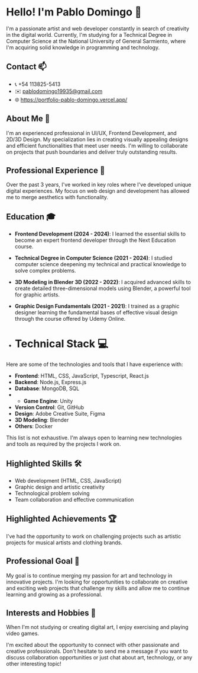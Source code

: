 # Hello! I'm Pablo Domingo 👋

I'm a passionate artist and web developer constantly in search of creativity in the digital world. Currently, I'm studying for a Technical Degree in Computer Science at the National University of General Sarmiento, where I'm acquiring solid knowledge in programming and technology.

## Contact 📫
- 📞 +54 113825-5413
- ✉️ pablodomingo19935@gmail.com
- 🌐 https://portfolio-pablo-domingo.vercel.app/

## About Me 🚀
I'm an experienced professional in UI/UX, Frontend Development, and 2D/3D Design. My specialization lies in creating visually appealing designs and efficient functionalities that meet user needs. I'm willing to collaborate on projects that push boundaries and deliver truly outstanding results.

## Professional Experience 💼
Over the past 3 years, I've worked in key roles where I've developed unique digital experiences. My focus on web design and development has allowed me to merge aesthetics with functionality.

## Education 🎓
- **Frontend Development (2024 - 2024)**: I learned the essential skills to become an expert frontend developer through the Next Education course.
- **Technical Degree in Computer Science (2021 - 2024)**: I studied computer science deepening my technical and practical knowledge to solve complex problems.
- **3D Modeling in Blender 3D (2022 - 2022)**: I acquired advanced skills to create detailed three-dimensional models using Blender, a powerful tool for graphic artists.
- **Graphic Design Fundamentals (2021 - 2021)**: I trained as a graphic designer learning the fundamental bases of effective visual design through the course offered by Udemy Online.

- # Technical Stack 💻

Here are some of the technologies and tools that I have experience with:

- **Frontend**: HTML, CSS, JavaScript, Typescript, React.js
- **Backend**: Node.js, Express.js
- **Database**: MongoDB, SQL
- - **Game Engine**: Unity
- **Version Control**: Git, GitHub
- **Design**: Adobe Creative Suite, Figma
- **3D Modeling**: Blender
- **Others**: Docker

This list is not exhaustive. I'm always open to learning new technologies and tools as required by the projects I work on.


## Highlighted Skills 🛠️
- Web development (HTML, CSS, JavaScript)
- Graphic design and artistic creativity
- Technological problem solving
- Team collaboration and effective communication

## Highlighted Achievements 🏆
I've had the opportunity to work on challenging projects such as artistic projects for musical artists and clothing brands.

## Professional Goal 🎯
My goal is to continue merging my passion for art and technology in innovative projects. I'm looking for opportunities to collaborate on creative and exciting web projects that challenge my skills and allow me to continue learning and growing as a professional.

## Interests and Hobbies 🎨
When I'm not studying or creating digital art, I enjoy exercising and playing video games.

I'm excited about the opportunity to connect with other passionate and creative professionals. Don't hesitate to send me a message if you want to discuss collaboration opportunities or just chat about art, technology, or any other interesting topic!

